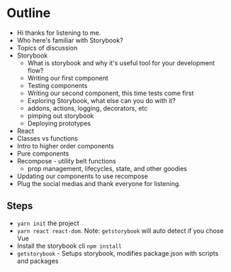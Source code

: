 # Outline

- Hi thanks for listening to me.
- Who here's familiar with Storybook?
- Topics of discussion
 - Storybook
   - What is storybook and why it's useful tool for your development flow?
   - Writing our first component
   - Testing components
   - Writing our second component, this time tests come first
   - Exploring Storybook, what else can you do with it?
    - addons, actions, logging, decorators, etc
    - pimping out storybook
   - Deploying prototypes
 - React
  - Classes vs functions
  - Intro to higher order components
  - Pure components
  - Recompose - utility belt functions
    - prop management, lifecycles, state, and other goodies
  - Updating our components to use recompose
- Plug the social medias and thank everyone for listening.


## Steps

- `yarn init` the project
- `yarn react react-dom`. Note: `getstorybook` will auto detect if you chose Vue
- Install the storybook cli `npm install`
- `getstorybook` - Setups storybook, modifies package.json with scripts and packages
